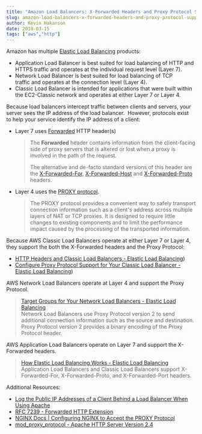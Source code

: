 ```yaml
---
title: "Amazon Load Balancers: X-Forwarded Headers and Proxy Protocol Support"
slug: amazon-load-balancers-x-forwarded-headers-and-proxy-protocol-support
author: Kevin Hakanson
date: 2018-03-15
tags: ["aws","http"]
---
```

Amazon has multiple [Elastic Load Balancing](https://aws.amazon.com/elasticloadbalancing/) products:

* Application Load Balancer is best suited for load balancing of HTTP and HTTPS traffic and operates at the individual request level (Layer 7).
* Network Load Balancer is best suited for load balancing of TCP traffic and operates at the connection level (Layer 4).
* Classic Load Balancer is intended for applications that were built within the EC2-Classic network and operates at either Layer 7 or Layer 4.

Because load balancers intercept traffic between clients and servers, your server sees the IP address of the load balancer.  However, protocols exist to help your service identify the IP address of a client:

* Layer 7 uses [Forwarded](https://developer.mozilla.org/en-US/docs/Web/HTTP/Headers/Forwarded) HTTP header(s)  

    > The **Forwarded** header contains information from the client-facing side of proxy servers that is altered or lost when a proxy is involved in the path of the request.  
    >
    > The alternative and de-facto standard versions of this header are the [X-Forwarded-For](https://developer.mozilla.org/en-US/docs/Web/HTTP/Headers/X-Forwarded-For), [X-Forwarded-Host](https://developer.mozilla.org/en-US/docs/Web/HTTP/Headers/X-Forwarded-Host) and [X-Forwarded-Proto](https://developer.mozilla.org/en-US/docs/Web/HTTP/Headers/X-Forwarded-Proto) headers.

* Layer 4 uses the [PROXY protocol](https://www.haproxy.org/download/1.8/doc/proxy-protocol.txt).

    > The PROXY protocol provides a convenient way to safely transport connection information such as a client's address across multiple layers of NAT or TCP proxies. It is designed to require little changes to existing components and to limit the performance impact caused by the processing of the transported information.

Because AWS Classic Load Balancers operate at either Layer 7 or Layer 4, they support the both the X-Forwarded headers and the Proxy Protocol:

* [HTTP Headers and Classic Load Balancers - Elastic Load Balancing](https://docs.aws.amazon.com/elasticloadbalancing/latest/classic/x-forwarded-headers.html))
* [Configure Proxy Protocol Support for Your Classic Load Balancer - Elastic Load Balancing](https://docs.aws.amazon.com/elasticloadbalancing/latest/classic/enable-proxy-protocol.html))

AWS Network Load Balancers operate at Layer 4 and support the Proxy Protocol.

> [Target Groups for Your Network Load Balancers - Elastic Load Balancing](https://docs.aws.amazon.com/elasticloadbalancing/latest/network/load-balancer-target-groups.html#proxy-protocol)  
> Network Load Balancers use Proxy Protocol version 2 to send additional connection information such as the source and destination. Proxy Protocol version 2 provides a binary encoding of the Proxy Protocol header.

AWS Application Load Balancers operate on Layer 7 and support the X-Forwarded headers.

> [How Elastic Load Balancing Works - Elastic Load Balancing](https://docs.aws.amazon.com/elasticloadbalancing/latest/userguide/how-elastic-load-balancing-works.html)  
> Application Load Balancers and Classic Load Balancers support X-Forwarded-For, X-Forwarded-Proto, and X-Forwarded-Port headers.

Additional Resources:

* [Log the Public IP Addresses of a Client Behind a Load Balancer When Using Apache](https://aws.amazon.com/premiumsupport/knowledge-center/log-client-ip-load-balancer-apache/)
* [RFC 7239 - Forwarded HTTP Extension](https://tools.ietf.org/html/rfc7239)
* [NGINX Docs | Configuring NGINX to Accept the PROXY Protocol](https://docs.nginx.com/nginx/admin-guide/load-balancer/using-proxy-protocol/)
* [mod\_proxy\_protocol - Apache HTTP Server Version 2.4](https://roadrunner2.github.io/mod-proxy-protocol/mod_proxy_protocol.html)
